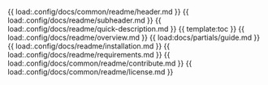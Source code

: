 {{ load:.config/docs/common/readme/header.md }}
{{ load:.config/docs/readme/subheader.md }}
{{ load:.config/docs/readme/quick-description.md }}
{{ template:toc }}
{{ load:.config/docs/readme/overview.md }}
{{ load:docs/partials/guide.md }}
{{ load:.config/docs/readme/installation.md }}
{{ load:.config/docs/readme/requirements.md }}
{{ load:.config/docs/common/readme/contribute.md }}
{{ load:.config/docs/common/readme/license.md }}
